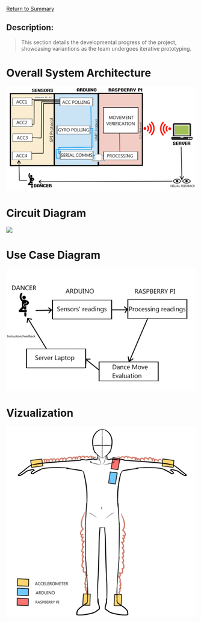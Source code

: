 [Return to Summary][return]

## Description:

> This section details the developmental progress of the project, showcasing variantions as the team undergoes iterative prototyping. 

# Overall System Architecture
![](images/sys_architecture.png)
# Circuit Diagram 
![](images/fritzing_circcuit.png)
# Use Case Diagram
![](images/use_case_diagram.png)
# Vizualization
![](images/wearable_draft.png)


[return]: https://github.com/cardboardcode/dancedance